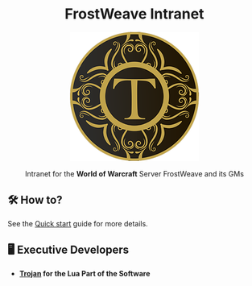 <!-- markdownlint-disable MD004 MD033 -->
<div align="center">

# FrostWeave Intranet

<img src="_media/logo.png" alt="intranet">

Intranet for the **World of Warcraft** Server FrostWeave and its GMs

</div>

## 🛠️ How to?

See the [Quick start](https://svenbledt.github.io/Frostweave_Core/#/getting-started/quickstart) guide for more details.

## 🖥️ Executive Developers

-   **[Trojan](https://github.com/svenbledt) for the Lua Part of the Software**

